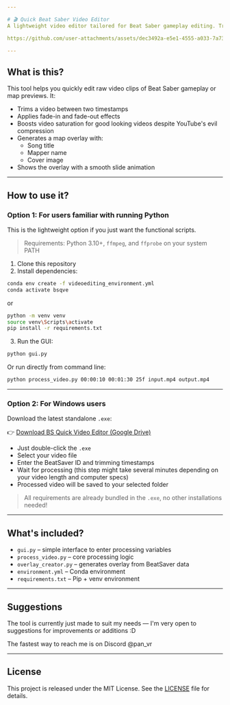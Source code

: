 ```yaml
---

# 🎬 Quick Beat Saber Video Editor
A lightweight video editor tailored for Beat Saber gameplay editing. Trim videos, apply transitions, boost saturation, and overlay BeatSaver metadata.

https://github.com/user-attachments/assets/dec3492a-e5e1-4555-a033-7a73ccf7668e

---
```


## What is this?

This tool helps you quickly edit raw video clips of Beat Saber gameplay or map previews. It:

- Trims a video between two timestamps
- Applies fade-in and fade-out effects
- Boosts video saturation for good looking videos despite YouTube's evil compression
- Generates a map overlay with:
  - Song title
  - Mapper name
  - Cover image
-  Shows the overlay with a smooth slide animation

---

## How to use it?

### Option 1: For users familiar with running Python
This is the lightweight option if you just want the functional scripts.

> Requirements: Python 3.10+, `ffmpeg`, and `ffprobe` on your system PATH

1. Clone this repository
2. Install dependencies:

```bash (conda users)
conda env create -f videoediting_environment.yml
conda activate bsqve
```
or
```bash (pip + venv)
python -m venv venv
source venv\Scripts\activate
pip install -r requirements.txt
```

3. Run the GUI:

```bash
python gui.py
```

Or run directly from command line:

```bash
python process_video.py 00:00:10 00:01:30 25f input.mp4 output.mp4
```

---

### Option 2: For Windows users

Download the latest standalone `.exe`:

👉 [Download BS Quick Video Editor (Google Drive)](https://drive.google.com/file/d/1AGSYB_mrv-r2hQGeu459t1nMWWECA_ut/view?usp=sharing)

- Just double-click the `.exe`
- Select your video file
- Enter the BeatSaver ID and trimming timestamps
- Wait for processing (this step might take several minutes depending on your video length and computer specs)
- Processed video will be saved to your selected folder

> All requirements are already bundled in the `.exe`, no other installations needed!

---

## What's included?

- `gui.py` – simple interface to enter processing variables 
- `process_video.py` – core processing logic
- `overlay_creator.py` – generates overlay from BeatSaver data
- `environment.yml` – Conda environment
- `requirements.txt` – Pip + venv environment

---

## Suggestions
The tool is currently just made to suit my needs — I'm very open to suggestions for improvements or additions :D

The fastest way to reach me is on Discord @pan_vr

---

## License

This project is released under the MIT License. See the [LICENSE](LICENSE) file for details.
